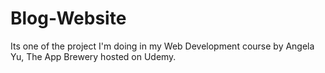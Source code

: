 # Blog-Website
Its one of the project I'm doing in my Web Development course by Angela Yu, The App Brewery hosted on Udemy.
